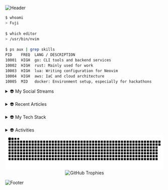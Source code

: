 ![Header](https://capsule-render.vercel.app/api?type=waving&color=142F46&height=70&section=header)


```bash
$ whoami
> Fuji

$ which editor
> /usr/bin/nvim

$ ps aux | grep skills
PID    FREQ  LANG / DESCRIPTION
10001  HIGH  go: CLI tools and backend services
10002  HIGH  rust: Mainly used for work
10003  HIGH  lua: Writing configuration for Neovim 
10004  HIGH  aws: IaC and cloud architecture
10005  MID   docker: Environment setup, especially for hackathons
```

<details> 
<summary>👽 My Social Streams </summary>

[<img src="./img/social/github.svg" width="40" height="40" />](https://github.com/anton-fuji)
[<img src="./img/social/x.svg" width="40" height="40" />](https://x.com/sXq7XBrxuB87199)
[<img src="./img/social/qiita.png" width="40" height="40" />](https://qiita.com/fujifuji1414)
[<img src="./img/social/zenn.svg" width="40" height="40" />](https://zenn.dev/fuuji)
[<img src="./img/social/bluesky.svg" width="40" height="40" />](https://bsky.app/profile/fuji-fuji.bsky.social)
[<img src="./img/social/note.svg" width="40" height="40" />](https://note.com/easy_dolphin1414)

<p align="left">
  <a href="https://github.com/anton-fuji">
    <img height="20" src="https://komarev.com/ghpvc/?username=anton-fuji" />
  </a>
  <a href="https://zenn.dev/fuuji"><img src="https://badgen.org/img/zenn/fuuji/likes?style=plastic" alt="Zenn Likes" /></a>
  <a href="https://qiita.com/fujifuji1414">
    <img src="https://badgen.org/img/qiita/fujifuji1414/articles?style=plastic" alt="Articles" />
  </a>
  <a href="https://qiita.com/fujifuji1414">
    <img src="https://badgen.org/img/qiita/fujifuji1414/contributions?style=plastic" alt="Contributions" />
  </a>
</p>

</details>
<br>

<details>
<summary>👽 Recent Articles</summary>

<!--[START POSTS]-->
- ![](img/qiita.png) [ソケット通信を一緒に理解しよう！！](https://qiita.com/fujifuji1414/items/6daa393a86582d81f0b5)
- ![](img/zenn.png) [TerraformでAmplifyを構築し、爆速でデプロイする](https://zenn.dev/fuuji/articles/795a7b6c9e4050)
- ![](img/zenn.png) [Fiber + Redis で URL Shortenerを実装し、仕組みを理解する](https://zenn.dev/fuuji/articles/5e148160d40698)
- ![](img/zenn.png) [Terraform で ECR + Lambda + API Gateway 構築し、FastAPI をサーバーレスにデプロイ](https://zenn.dev/fuuji/articles/f712b546218815)
- ![](img/zenn.png) [Terraform で DockerイメージをLambdaへデプロイ](https://zenn.dev/fuuji/articles/547388be4ca9ce)
- ![](img/qiita.png) [サクッとGoで AI エージェントを構築してみる](https://qiita.com/fujifuji1414/items/fc259d51de4aaf1bc75e)
- ![](img/qiita.png) [TypeScriptのコンパイラをGoに移植｜10倍高速になった tsgo とは](https://qiita.com/fujifuji1414/items/98ddf083995f4e03ff32)

<!--[END POSTS]-->
</details>
<br>

<details>
<summary>👽 My Tech Stack</summary> 

### Frontend
<p align="left">
 <a href="https://skillicons.dev">
   <img src="https://skillicons.dev/icons?theme=dark&perline=8&i=typescript,tailwind,vite" />
 </a>
</p>

### Backend & DB
<p align="left">
 <a href="https://skillicons.dev">
   <img src="https://skillicons.dev/icons?theme=dark&perline=8&i=go,rust,python,redis,mysql" />
 </a>
</p>

### Infrastructure & DevOps
<p align="left">
 <a href="https://skillicons.dev">
   <img src="https://skillicons.dev/icons?theme=dark&perline=8&i=docker,aws,terraform,githubactions" />
 </a>
</p>

### Tools & Environment
<p align="left">
 <a href="https://skillicons.dev">
   <img src="https://skillicons.dev/icons?theme=dark&perline=8&i=neovim,linux,lua,git" />
 </a>
</p>
</details>
<br>

<details>
<summary>👽 Activities</summary>
<p align="center">
  <img 
    src="https://github-readme-activity-graph.vercel.app/graph?username=anton-fuji&theme=tokyo-night&area=true&custom_title=Contribution%20Graph%20in%20the%20last%2031%20days"
    alt="GitHub Activity Graph"
  />

  <a href="https://github-readme-stats.vercel.app/api?username=anton-fuji&theme=tokyonight&layout=compact">
  <img width="380" align="left" src="https://github-readme-stats.vercel.app/api?username=anton-fuji&theme=tokyonight&layout=compact" />
　</a>

  <a href="https://git.io/streak-stats">
  <img width="380" src="https://streak-stats.demolab.com?user=anton-fuji&theme=blue-navy&hide_border=true" alt="GitHub Streak" />
  </a>
</p>


<div align="center">
    <img src="https://github-profile-summary-cards.vercel.app/api/cards/profile-details?username=anton-fuji&theme=transparent" alt="Profile Details Card" width="800" />
</div>


<div align="center">
  <h3>
    <img src="img/gopher/eyeroll.gif" width="30" style="vertical-align: middle;" />
    　Language Insights
   </h3>
  <div style="display: flex; justify-content: center; gap: 20px;">
    <img src="https://github-profile-summary-cards.vercel.app/api/cards/repos-per-language?username=anton-fuji&theme=github_dark&exclude=HTML,Makefile,JavaScript" alt="Top Languages Used in Repository Card" width="390" />
    <img src="https://github-profile-summary-cards.vercel.app/api/cards/most-commit-language?username=anton-fuji&theme=github_dark&exclude=HTML,Makefile,JavaScript" alt="Top Languages in Commits Card" width="390" />
  </div>
</div>

</details>

<picture>
  <source media="(prefers-color-scheme: dark)" srcset="https://raw.githubusercontent.com/obregonia1/obregonia1/master/img/snake-dark.svg">
  <source media="(prefers-color-scheme: light)" srcset="https://raw.githubusercontent.com/obregonia1/obregonia1/master/img/snake.svg">
  <img alt="github contribution grid snake animation" src="https://raw.githubusercontent.com/obregonia1/obregonia1/master/img/snake.svg">
</picture>

<div align="center">
  <img src="https://github-profile-trophy.vercel.app/?username=anton-fuji&theme=onedark" alt="GitHub Trophies" />
</div>

![Footer](https://capsule-render.vercel.app/api?type=waving&color=142F46&height=70&section=footer)



